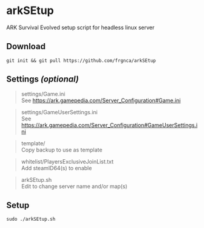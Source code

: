 # arkSEtup
ARK Survival Evolved setup script for headless linux server

## Download
    git init && git pull https://github.com/frgnca/arkSEtup
## Settings *(optional)*
> settings/Game.ini  
> See https://ark.gamepedia.com/Server_Configuration#Game.ini

> settings/GameUserSettings.ini  
> See https://ark.gamepedia.com/Server_Configuration#GameUserSettings.ini

> template/  
> Copy backup to use as template

> whitelist/PlayersExclusiveJoinList.txt  
> Add steamID64(s) to enable  

> arkSEtup.sh  
> Edit to change server name and/or map(s)
## Setup
    sudo ./arkSEtup.sh
